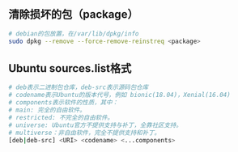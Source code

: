 ## 清除损坏的包（package）
```bash
# debian的包放置，在/var/lib/dpkg/info
sudo dpkg --remove --force-remove-reinstreq <package>
```

## Ubuntu sources.list格式
```bash
# deb表示二进制包仓库，deb-src表示源码包仓库
# codename表示Ubuntu的版本代号，例如 bionic(18.04)，Xenial(16.04)
# components表示软件的性质，其中：
# main: 完全的自由软件。
# restricted: 不完全的自由软件。
# universe: Ubuntu官方不提供支持与补丁，全靠社区支持。
# multiverse：非自由软件，完全不提供支持和补丁。
[deb|deb-src] <URI> <codename> <...components>
```
